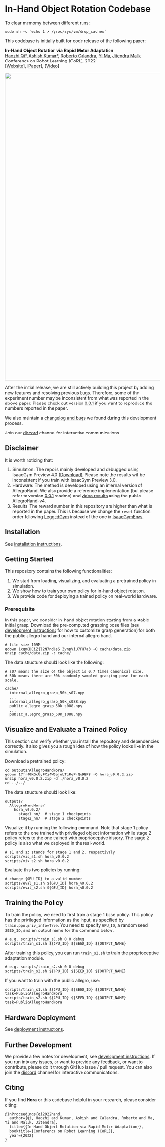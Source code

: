 # In-Hand Object Rotation Codebase

To clear memomy between different runs:
```
sudo sh -c 'echo 1 > /proc/sys/vm/drop_caches'
```

This codebase is initially built for code release of the following paper:

<b>In-Hand Object Rotation via Rapid Motor Adaptation</b> <br>
[Haozhi Qi*](https://haozhi.io/),
[Ashish Kumar*](https://ashish-kmr.github.io/),
[Roberto Calandra](https://www.robertocalandra.com/about/),
[Yi Ma](http://people.eecs.berkeley.edu/~yima/),
[Jitendra Malik](https://people.eecs.berkeley.edu/~malik/) <br>
Conference on Robot Learning (CoRL), 2022 <br>
[[Website](https://haozhi.io/hora)],
[[Paper](https://arxiv.org/abs/2210.04887)],
[[Video](https://www.youtube.com/watch?v=yH0e0l-H7-8)]

<p align="center">
  <img src="https://user-images.githubusercontent.com/10141467/204687717-bb649cb5-ab0f-4450-a98b-2d40788029f6.gif" width="1000"/>
</p>

After the initial release, we are still actively building this project by adding new features and resolving previous bugs. Therefore, some of the experiment number may be inconsistent from what was reported in the above paper. Please check out version [0.0.1](https://github.com/HaozhiQi/hora/tree/v0.0.1) if you want to reproduce the numbers reported in the paper.

We also maintain a [changelog and bugs](docs/changelog.md) we found during this development process.

Join our [discord](https://discord.gg/Trxzk78TQh) channel for interactive communications.

## Disclaimer

It is worth noticing that:
1. Simulation: The repo is mainly developed and debugged using IsaacGym Preview 4.0 ([Download](https://drive.google.com/file/d/1StaRl_hzYFYbJegQcyT7-yjgutc6C7F9)). Please note the results will be inconsistent if you train with IsaacGym Preview 3.0.
2. Hardware: The method is developed using an internal version of AllegroHand. We also provide a reference implementation (but please refer to version [0.0.1](https://github.com/HaozhiQi/hora/tree/v0.0.1) readme) and [video results](https://haozhi.io/hora/allegro_v4) using the public AllegroHand-v4.
3. Results: The reward number in this repository are higher than what is reported in the paper. This is because we change the `reset` function order following [LeggedGym](https://github.com/leggedrobotics/legged_gym) instead of the one in [IsaacGymEnvs](https://github.com/NVIDIA-Omniverse/IsaacGymEnvs/blob/e8f1c66b24/isaacgymenvs/tasks/base/vec_task.py).

## Installation

See [installation instructions](docs/install.md).

## Getting Started

This repository contains the following functionalities:
1. We start from loading, visualizing, and evaluating a pretrained policy in simulation.
2. We show how to train your own policy for in-hand object rotation.
3. We provide code for deploying a trained policy on real-world hardware.

### Prerequisite

In this paper, we consider in-hand object rotation starting from a stable initial grasp. Download the pre-computed grasping pose files (see [development instructions](docs/dev.md) for how to customize grasp generation) for both the public allegro hand and our internal allegro hand.

```
# file size 109M
gdown 1xqmCDCiZjl2N7ndGsS_ZvnpViU7PH7a3 -O cache/data.zip
unzip cache/data.zip -d cache/
```

The data structure should look like the following:

```
# s07 means the size of the object is 0.7 times canonical size.
# 50k means there are 50k randomly sampled grasping pose for each scale.

cache/
  internal_allegro_grasp_50k_s07.npy
  ...
  internal_allegro_grasp_50k_s088.npy
  public_allegro_grasp_50k_s088.npy
  ...
  public_allegro_grasp_50k_s088.npy
```

## Visualize and Evaluate a Trained Policy

This section can verify whether you install the repository and dependencies correctly. It also gives you a rough idea of how the policy looks like in the simulation.

Download a pretrained policy:
```
cd outputs/AllegroHandHora/
gdown 17fr40KQcUyFXz4W1ejuLTzRqP-Qu9EPS -O hora_v0.0.2.zip
unzip hora_v0.0.2.zip -d ./hora_v0.0.2
cd ../../
```

The data structure should look like:
```
outputs/
  AllegroHandHora/
    hora_v0.0.2/
      stage1_nn/  # stage 1 checkpoints
      stage2_nn/  # stage 2 checkpoints
```

Visualize it by running the following command. Note that stage 1 policy refers to the one trained with privileged object information while stage 2 policy refers to the one trained with proprioceptive history. The stage 2 policy is also what we deployed in the real-world.

```
# s1 and s2 stands for stage 1 and 2, respectively
scripts/vis_s1.sh hora_v0.0.2
scripts/vis_s2.sh hora_v0.0.2
```

Evaluate this two policies by running:

```
# change {GPU_ID} to a valid number
scripts/eval_s1.sh ${GPU_ID} hora_v0.0.2
scripts/eval_s2.sh ${GPU_ID} hora_v0.0.2
```

## Training the Policy

To train the policy, we need to first train a stage 1 base policy. This policy has the privileged information as the input, as specified by `train.ppo.priv_info=True`. You need to specify `GPU_ID`, a random seed `SEED_ID`, and an output name for the command below:
```
# e.g. scripts/train_s1.sh 0 0 debug
scripts/train_s1.sh ${GPU_ID} ${SEED_ID} ${OUTPUT_NAME}
```

After training this policy, you can run `train_s2.sh` to train the proprioceptive adaptation module.
```
# e.g. scripts/train_s2.sh 0 0 debug
scripts/train_s2.sh ${GPU_ID} ${SEED_ID} ${OUTPUT_NAME}
```

If you want to train with the public allegro, use:
```
scripts/train_s1.sh ${GPU_ID} ${SEED_ID} ${OUTPUT_NAME} task=PublicAllegroHandHora
scripts/train_s2.sh ${GPU_ID} ${SEED_ID} ${OUTPUT_NAME} task=PublicAllegroHandHora
```

## Hardware Deployment

See [deployment instructions](docs/deploy.md).

## Further Development

We provide a few notes for development, see [development instructions](docs/dev.md). If you run into any issues, or want to provide any feedback, or want to contribute, please do it through GitHub issue / pull request. You can also join the [discord](https://discord.gg/Trxzk78TQh) channel for interactive communications.

## Citing

If you find **Hora** or this codebase helpful in your research, please consider citing:

```
@InProceedings{qi2022hand,
  author={Qi, Haozhi and Kumar, Ashish and Calandra, Roberto and Ma, Yi and Malik, Jitendra},
  title={{In-Hand Object Rotation via Rapid Motor Adaptation}},
  booktitle={Conference on Robot Learning (CoRL)},
  year={2022}
}
```
